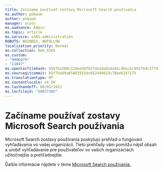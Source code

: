 ```yaml
---
title: Začíname používať zostavy Microsoft Search používania
ms.author: pebaum
author: pebaum
manager: scotv
ms.audience: Admin
ms.topic: article
ms.service: o365-administration
ROBOTS: NOINDEX, NOFOLLOW
localization_priority: Normal
ms.collection: Adm_O365
ms.custom:
- "9006479"
- "11047"
ms.openlocfilehash: b5bfba500c229ee58f82fde1de01da91c46ecbc991fb4c2f7418b0dc3bf141e5
ms.sourcegitcommit: b5f7da89a650d2915dc652449623c78be6247175
ms.translationtype: MT
ms.contentlocale: sk-SK
ms.lasthandoff: 08/05/2021
ms.locfileid: "54077305"
---
```

# <a name="get-started-with-using-microsoft-search-usage-reports"></a>Začíname používať zostavy Microsoft Search používania

Microsoft Search zostavy používania poskytujú prehľad o fungovaní vyhľadávania vo vašej organizácii. Tieto prehľady vám pomôžu nájsť obsah a urobiť vyhľadávanie pre používateľov vo vašich organizáciách užitočnejšie a prehľadnejšie.

Ďalšie informácie nájdete v téme [Microsoft Search používania.](https://go.microsoft.com/fwlink/?linkid=2152048)
